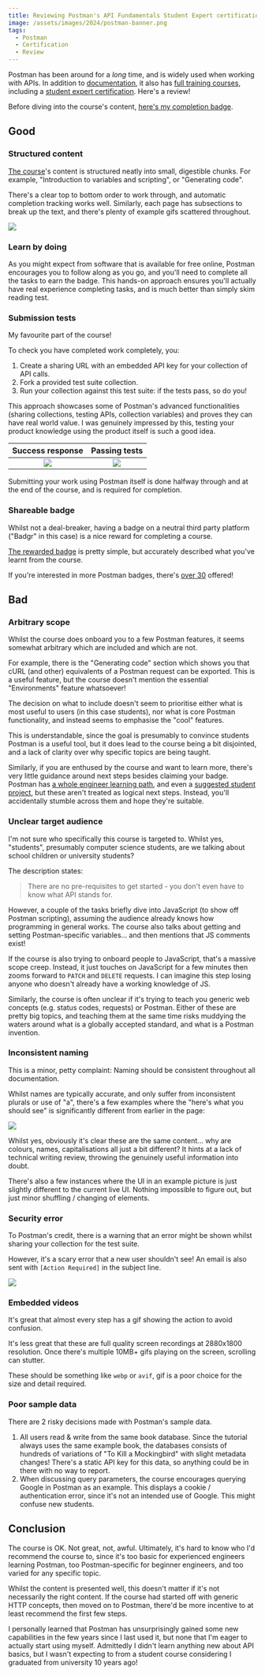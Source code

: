 ```yaml
---
title: Reviewing Postman's API Fundamentals Student Expert certification
image: /assets/images/2024/postman-banner.png
tags:
  - Postman
  - Certification
  - Review
---
```


Postman has been around for a _long_ time, and is widely used when working with APIs. In addition to [documentation](https://learning.postman.com/docs/introduction/overview/), it also has [full training courses](https://academy.postman.com/page/self-study-learning), including a [student expert certification](https://academy.postman.com/path/postman-api-fundamentals-student-expert/postman-api-fundamentals-student-expert-certification-1). Here's a review!

Before diving into the course's content, [here's my completion badge](https://badgr.com/backpack/badges/661d9f7d839d0f1ea135a1be).

## Good

### Structured content

[The course](https://academy.postman.com/path/postman-api-fundamentals-student-expert)'s content is structured neatly into small, digestible chunks. For example, "Introduction to variables and scripting", or "Generating code".

There's a clear top to bottom order to work through, and automatic completion tracking works well. Similarly, each page has subsections to break up the text, and there's plenty of example gifs scattered throughout.

[![](/assets/images/2024/postman-example-thumbnail.png)](/assets/images/2024/postman-example.png)

### Learn by doing

As you might expect from software that is available for free online, Postman encourages you to follow along as you go, and you'll need to complete all the tasks to earn the badge. This hands-on approach ensures you'll actually have real experience completing tasks, and is much better than simply skim reading test.

### Submission tests

My favourite part of the course!

To check you have completed work completely, you:

1. Create a sharing URL with an embedded API key for your collection of API calls.
2. Fork a provided test suite collection.
3. Run your collection against this test suite: if the tests pass, so do you!

This approach showcases some of Postman's advanced functionalities (sharing collections, testing APIs, collection variables) and proves they can have real world value. I was genuinely impressed by this, testing your product knowledge using the product itself is such a good idea.

|                                           Success response                                            |                                             Passing tests                                             |
| :---------------------------------------------------------------------------------------------------: | :---------------------------------------------------------------------------------------------------: |
| [![](/assets/images/2024/postman-success-1-thumbnail.png)](/assets/images/2024/postman-success-1.png) | [![](/assets/images/2024/postman-success-2-thumbnail.png)](/assets/images/2024/postman-success-2.png) |

Submitting your work using Postman itself is done halfway through and at the end of the course, and is required for completion.

### Shareable badge

Whilst not a deal-breaker, having a badge on a neutral third party platform ("Badgr" in this case) is a nice reward for completing a course.

[The rewarded badge](https://badgr.com/backpack/badges/661d9f7d839d0f1ea135a1be) is pretty simple, but accurately described what you've learnt from the course.

If you're interested in more Postman badges, there's [over 30](https://badgr.com/public/issuers/BC0x4AQaQPC7lFilsBP_tQ/badges) offered!

## Bad

### Arbitrary scope

Whilst the course does onboard you to a few Postman features, it seems somewhat arbitrary which are included and which are not.

For example, there is the "Generating code" section which shows you that cURL (and other) equivalents of a Postman request can be exported. This is a useful feature, but the course doesn't mention the essential "Environments" feature whatsoever!

The decision on what to include doesn't seem to prioritise either what is most useful to users (in this case students), nor what is core Postman functionality, and instead seems to emphasise the "cool" features.

This is understandable, since the goal is presumably to convince students Postman is a useful tool, but it does lead to the course being a bit disjointed, and a lack of clarity over why specific topics are being taught.

Similarly, if you are enthused by the course and want to learn more, there's very little guidance around next steps besides claiming your badge. Postman has [a whole engineer learning path](https://academy.postman.com/path/engineer-learning-path), and even a [suggested student project](https://academy.postman.com/project-ai-text-summarizer), but these aren't treated as logical next steps. Instead, you'll accidentally stumble across them and hope they're suitable.

### Unclear target audience

I'm not sure who specifically this course is targeted to. Whilst yes, "students", presumably computer science students, are we talking about school children or university students?

The description states:

> There are no pre-requisites to get started - you don't even have to know what API stands for.

However, a couple of the tasks briefly dive into JavaScript (to show off Postman scripting), assuming the audience already knows how programming in general works. The course also talks about getting and setting Postman-specific variables... and then mentions that JS comments exist!

If the course is also trying to onboard people to JavaScript, that's a massive scope creep. Instead, it just touches on JavaScript for a few minutes then zooms forward to `PATCH` and `DELETE` requests. I can imagine this step losing anyone who doesn't already have a working knowledge of JS.

Similarly, the course is often unclear if it's trying to teach you generic web concepts (e.g. status codes, requests) or Postman. Either of these are pretty big topics, and teaching them at the same time risks muddying the waters around what is a globally accepted standard, and what is a Postman invention.

### Inconsistent naming

This is a minor, petty complaint: Naming should be consistent throughout all documentation.

Whilst names are typically accurate, and only suffer from inconsistent plurals or use of "a", there's a few examples where the "here's what you should see" is significantly different from earlier in the page:

[![](/assets/images/2024/postman-naming-thumbnail.png)](/assets/images/2024/postman-naming.png)

Whilst yes, obviously it's clear these are the same content... why are colours, names, capitalisations all just a bit different? It hints at a lack of technical writing review, throwing the genuinely useful information into doubt.

There's also a few instances where the UI in an example picture is just slightly different to the current live UI. Nothing impossible to figure out, but just minor shuffling / changing of elements.

### Security error

To Postman's credit, there is a warning that an error might be shown whilst sharing your collection for the test suite.

However, it's a scary error that a new user shouldn't see! An email is also sent with `[Action Required]` in the subject line.

[![](/assets/images/2024/postman-error.png)](/assets/images/2024/postman-error.png)

### Embedded videos

It's great that almost every step has a gif showing the action to avoid confusion.

It's less great that these are full quality screen recordings at 2880x1800 resolution. Once there's multiple 10MB+ gifs playing on the screen, scrolling can stutter.

These should be something like `webp` or `avif`, gif is a poor choice for the size and detail required.

### Poor sample data

There are 2 risky decisions made with Postman's sample data.

1. All users read & write from the same book database. Since the tutorial always uses the same example book, the databases consists of hundreds of variations of "To Kill a Mockingbird" with slight metadata changes! There's a static API key for this data, so anything could be in there with no way to report.
2. When discussing query parameters, the course encourages querying Google in Postman as an example. This displays a cookie / authentication error, since it's not an intended use of Google. This might confuse new students.

## Conclusion

The course is OK. Not great, not, awful. Ultimately, it's hard to know who I'd recommend the course to, since it's too basic for experienced engineers learning Postman, too Postman-specific for beginner engineers, and too varied for any specific topic.

Whilst the content is presented well, this doesn't matter if it's not necessarily the right content. If the course had started off with generic HTTP concepts, then moved on to Postman, there'd be more incentive to at least recommend the first few steps.

I personally learned that Postman has unsurprisingly gained some new capabilities in the few years since I last used it, but none that I'm eager to actually start using myself. Admittedly I didn't learn anything new about API basics, but I wasn't expecting to from a student course considering I graduated from university 10 years ago!
